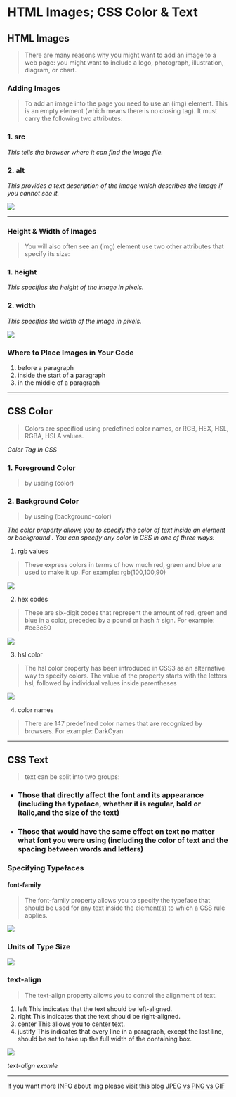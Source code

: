 # HTML Images; CSS Color & Text
## HTML Images
> There are many reasons why you might
want to add an image to a web page: you
might want to include a logo, photograph,
illustration, diagram, or chart.

### Adding Images
> To add an image into the page
you need to use an (img)
element. This is an empty
element (which means there is
no closing tag). It must carry the
following two attributes:

### 1. src 
_This tells the browser where
it can find the image file._

### 2. alt
_This provides a text description
of the image which describes the
image if you cannot see it._

![](https://www.miltonmarketing.com/wp-content/uploads/2018/03/mmhtmlimgtag424243image-tag-example.jpg)

<hr>

### Height & Width of Images
> You will also often see an (img)
element use two other attributes
that specify its size:

### 1. height 
_This specifies the height of the
image in pixels._

### 2. width
_This specifies the width of the
image in pixels._

![](https://www.tutorialrepublic.com/lib/images/jquery-dimensions.png)

### Where to Place Images in Your Code
1. before a paragraph
2. inside the start of a paragraph
3. in the middle of a paragraph

<hr>



## CSS Color
> Colors are specified using predefined color names, or RGB, HEX, HSL, RGBA, HSLA values.

_Color Tag In CSS_

### 1. Foreground Color
> by useing (color)

### 2. Background Color
> by useing (background-color)

_The color property allows you
to specify the color of text inside
an element or background . You can specify any
color in CSS in one of three ways:_

1. rgb values
> These express colors in terms
of how much red, green and
blue are used to make it up. For
example: rgb(100,100,90)

![](https://tutorial.techaltum.com/images/css-colors.jpg)

2. hex codes
> These are six-digit codes that
represent the amount of red,
green and blue in a color,
preceded by a pound or hash #
sign. For example: #ee3e80

![](https://negliadesign.com/wordpress/assets/HEX-color-swatches-R-700x342.jpg?x96162)

3. hsl color
> The hsl color property has
been introduced in CSS3 as an
alternative way to specify colors.
The value of the property starts
with the letters hsl, followed
by individual values inside
parentheses

![](https://miro.medium.com/max/964/1*B2d44wTBqfygLEZ8ZTJXzg.png)


4. color names
> There are 147 predefined color
names that are recognized
by browsers. For example:
DarkCyan

<hr>

## CSS Text
> text can be split into
two groups:

- ### Those that directly affect the font and its appearance (including the typeface, whether it is regular, bold or italic,and the size of the text)

- ### Those that would have the same effect on text no matter what font you were using (including the color of text and the spacing between words and letters)

### Specifying Typefaces
#### font-family
> The font-family property
allows you to specify the
typeface that should be used for
any text inside the element(s) to
which a CSS rule applies.

![](https://theegeek.com/wp-content/uploads/2014/08/CSS_Formatting.jpg)

### Units of Type Size

![](https://www.tutorialbrain.com/wp-content/uploads/2019/06/CSS-UNITS.png)

### text-align
> The text-align property allows
you to control the alignment of
text.

1. left This indicates that the text
should be left-aligned.
2. right This indicates that the text
should be right-aligned.
3. center This allows you to center text.
4. justify This indicates that every line in
a paragraph, except the last line,
should be set to take up the full
width of the containing box.

![](https://www.w3.org/wiki/images/6/6d/Text-ali.png)

_text-align examle_

<hr>

If you want more INFO about img please visit this blog [JPEG vs PNG vs GIF](https://blog.imagekit.io/jpeg-vs-png-vs-gif-which-image-format-to-use-and-when-c8913ae3e01d)

